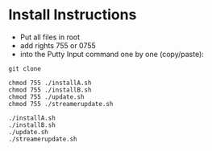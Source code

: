 # Install Instructions

- Put all files in root
- add rights 755 or 0755
- into the Putty Input command one by one (copy/paste): 

~~~~
git clone 
~~~~

~~~~
chmod 755 ./installA.sh 
chmod 755 ./installB.sh 
chmod 755 ./update.sh 
chmod 755 ./streamerupdate.sh 
~~~~

~~~~
./installA.sh 
./installB.sh 
./update.sh 
./streamerupdate.sh 
~~~~
